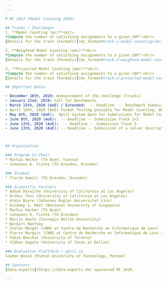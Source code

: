 ```yaml
---
---

# MC 2023 (Model Counting 2020)

## Tracks / Challenges
1. **Model Counting (mc)**<br/>
*Compute the number of satisfying assignments to a given CNF*:<br/>
[Details for the track (Formats)](mc_format#track-1-model-counting)<br/>

2. **Weighted Model Counting (wmc)**<br/>
*Compute the number of satisfying assignments to a given CNF*:<br/>
[Details for the track (Formats)](mc_format#track-2-weighted-model-counting)<br/>

3. **Projected Model Counting (pmc)**<br/>
*Compute the number of satisfying assignments to a given CNF*:<br/>
[Details for the track (Formats)](mc_format#track-3-projected-model-counting)<br/>

## Important Dates

- December 18th, 2019: Announcement of the challenge (Tracks)
- January 22nd, 2019: Call for Benchmarks
- March 15th, 2020 (AoE) / Extended:  -- Deadline  -- Benchmark Submission
- April 10th, 2020 (AoE) Format Testing possible for Model Counting, Weighted Model Counting and Projected Model Counting
- May 4th, 2020 (AoE):  Optil System Open for Submissions for Model Counting and Weighted Model Counting
- June 8th, 2020 (AoE):  -- Deadline -- Submission Track 1+2
- June 13th, 2020 (AoE):  -- Deadline -- Submission Track 3
- June 13th, 2020 (AoE): -- Deadline -- Submission of a solver description via Easychair



## Organization

### Program Co-Chair
* Markus Hecher (TU Wien, Vienna)
* Johannes K. Fichte (TU Dresden, Dresden)

### Student
* Florim Hamiti (TU Dresden, Dresden)

### Scientific Partners
* Adnan Darwiche (University of California at Los Angeles)
* Arthur Choi (University of California at Los Angeles)
* Armin Biere (Johannes Kepler Universitat Linz)
* Kuldeep S. Meel (National University of Singapore)
* Markus Hecher (TU Wien)
* Johannes K. Fichte (TU Dresden)
* Marijn Heule (Carnegie Mellon University)
* Norbert Manthey
* Stefan Mengel (CNRS at Centre de Recherche en Informatique de Lens)
* Pierre Marquis (CNRS at Centre de Recherche en Informatique de Lens and Université d'Artois)
* Fahim Bacchus (University of Toronto)
* Vibhav Gogate (University of Texas at Dallas)

### Evaluation Plattform / optil.io
Szymon Wasik (Poznan University of Technology, Poznan)

## Sponsors
[data-experts](https://data-experts.de) sponsored MC 2020.

---
```

